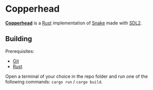 # Copperhead

[**Copperhead**](https://en.wikipedia.org/wiki/Eastern_copperhead) is a [Rust](https://rust-lang.org) implementation of [Snake](https://en.wikipedia.org/wiki/Snake_(video_game_genre)) made with [SDL2](https://www.libsdl.org/).

## Building

Prerequisites:
 - [Git](https://git-scm.com/)
 - [Rust](https://rust-lang.org)

Open a terminal of your choice in the repo folder and run one of the following commands: `cargo run` / `cargo build`.
